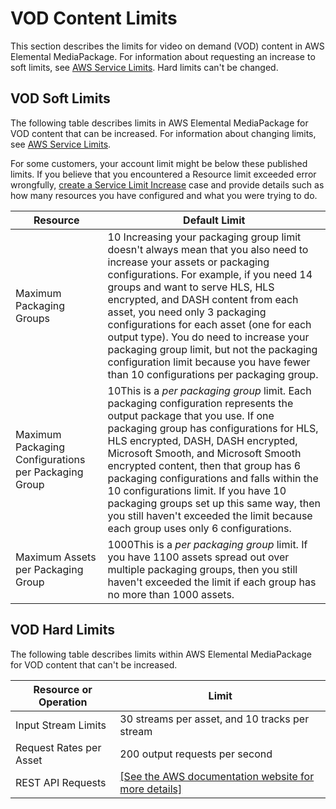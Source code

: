 # VOD Content Limits<a name="limits-vod"></a>

This section describes the limits for video on demand \(VOD\) content in AWS Elemental MediaPackage\. For information about requesting an increase to soft limits, see [AWS Service Limits](https://docs.aws.amazon.com/general/latest/gr/aws_service_limits.html)\. Hard limits can't be changed\.

## VOD Soft Limits<a name="soft-limits-vod"></a>

The following table describes limits in AWS Elemental MediaPackage for VOD content that can be increased\. For information about changing limits, see [AWS Service Limits](https://docs.aws.amazon.com/general/latest/gr/aws_service_limits.html)\. 

For some customers, your account limit might be below these published limits\. If you believe that you encountered a Resource limit exceeded error wrongfully, [create a Service Limit Increase](https://console.aws.amazon.com/support/v1#/case/create) case and provide details such as how many resources you have configured and what you were trying to do\.


| Resource | Default Limit | 
| --- | --- | 
| Maximum Packaging Groups | 10 Increasing your packaging group limit doesn't always mean that you also need to increase your assets or packaging configurations\. For example, if you need 14 groups and want to serve HLS, HLS encrypted, and DASH content from each asset, you need only 3 packaging configurations for each asset \(one for each output type\)\. You do need to increase your packaging group limit, but not the packaging configuration limit because you have fewer than 10 configurations per packaging group\.  | 
| Maximum Packaging Configurations per Packaging Group | 10This is a *per packaging group* limit\. Each packaging configuration represents the output package that you use\. If one packaging group has configurations for HLS, HLS encrypted, DASH, DASH encrypted, Microsoft Smooth, and Microsoft Smooth encrypted content, then that group has 6 packaging configurations and falls within the 10 configurations limit\. If you have 10 packaging groups set up this same way, then you still haven't exceeded the limit because each group uses only 6 configurations\. | 
| Maximum Assets per Packaging Group | 1000This is a *per packaging group* limit\. If you have 1100 assets spread out over multiple packaging groups, then you still haven't exceeded the limit if each group has no more than 1000 assets\. | 

## VOD Hard Limits<a name="hard-limits-vod"></a>

The following table describes limits within AWS Elemental MediaPackage for VOD content that can't be increased\.


| Resource or Operation | Limit | 
| --- | --- | 
| Input Stream Limits | 30 streams per asset, and 10 tracks per stream | 
| Request Rates per Asset |  200 output requests per second  | 
| REST API Requests |  [\[See the AWS documentation website for more details\]](http://docs.aws.amazon.com/mediapackage/latest/ug/limits-vod.html)  | 